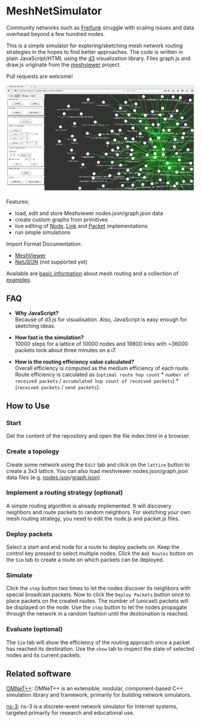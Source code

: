 # MeshNetSimulator

Community networks such as [Freifunk](https://freifunk.net) struggle with scaling issues and data overhead beyond a few hundred nodes.

This is a simple simulator for exploring/sketching mesh network routing strategies in the hopes to find better approaches.
The code is written in plain JavaScript/HTML using the [d3](https://d3js.org) visualization library. Files graph.js and draw.js originate from the [meshviewer](https://github.com/ffrgb/meshviewer) project.

Pull requests are welcome!

![settings](docs/screenshot.png)

Features:
- load, edit and store Meshviewer nodes.json/graph.json data
- create custom graphs from primitives
- live editing of [Node](src/node.js), [Link](src/link.js) and [Packet](src/packet.js) implementations
- run simple simulations

Import Format Documentation:
- [MeshViewer](https://github.com/ffrgb/meshviewer)
- [NetJSON](http://netjson.org/rfc.html) (not supported yet)

Available are [basic information](docs/about_mesh_networking.md) about mesh routing and a collection of [examples](docs/node_examples.js).

## FAQ

* **Why JavaScript?**  
  Because of d3.js for visualisation. Also, JavaScript is easy enough for sketching ideas.

* **How fast is the simulation?**  
  10000 steps for a lattice of 10000 nodes and 19800 links with ~36000 packets took about three minutes on a i7.

* **How is the routing efficiency value calculated?**  
  Overall efficiency is computed as the medium efficiency of each route. Route efficiency is calculated as (`optimal route hop count` * `number of received packets` / `accumulated hop count of received packets`) * (`received packets` / `send packets`).

## How to Use

### Start

Get the content of the repository and open the file index.html in a browser.

### Create a topology

Create some network using the `Edit` tab and click on the `lattice` button to create a 3x3 lattice.
You can also load meshviewer nodes.json/graph.json data files (e.g. [nodes.json](https://regensburg.freifunk.net/data/nodes.json)/[graph.json](https://regensburg.freifunk.net/data/graph.json)).

### Implement a routing strategy (optional)

A simple routing algorithm is already implemented. It will discovery neighbors and route packets to random neighbors.
For sketching your own mesh routing strategy, you need to edit the node.js and packet.js files.

### Deploy packets
Select a start and end node for a route to deploy packets on. Keep the control key pressed to select multiple nodes.
Click the `Add Routes` button on the `Sim` tab to create a route on which packets can be deployed.

### Simulate

Click the `step` button two times to let the nodes discover its neighbors with special broadcast packets.
Now to click the `Deploy Packets` button once to place packets on the created routes.
The number of (unicast) packets will be displayed on the node.
Use the `step` button to let the nodes propagate through the network in a random fashion until the destionation is reached.

### Evaluate (optional)

The `Sim` tab will show the efficiency of the routing approach once a packet has reached its destination.
Use the `show` tab to inspect the state of selected nodes and its current packets.

## Related software

[OMNeT++](https://www.omnetpp.org/): OMNeT++ is an extensible, modular, component-based C++ simulation library and framework, primarily for building network simulators.

[ns-3](https://www.nsnam.org/): ns-3 is a discrete-event network simulator for Internet systems, targeted primarily for research and educational use. 
